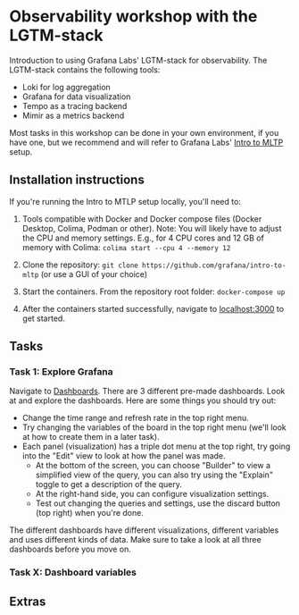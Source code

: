 # Observability workshop with the LGTM-stack

Introduction to using Grafana Labs' LGTM-stack for observability. The LGTM-stack contains the following tools:

* Loki for log aggregation
* Grafana for data visualization
* Tempo as a tracing backend
* Mimir as a metrics backend

Most tasks in this workshop can be done in your own environment, if you have one, but we recommend and will refer to Grafana Labs' [Intro to MLTP](https://github.com/grafana/intro-to-mltp/) setup.

## Installation instructions

If you're running the Intro to MTLP setup locally, you'll need to:

1. Tools compatible with Docker and Docker compose files (Docker Desktop, Colima, Podman or other).
    Note: You will likely have to adjust the CPU and memory settings. E.g., for 4 CPU cores and 12 GB of memory with Colima: `colima start --cpu 4 --memory 12`

2. Clone the repository: `git clone https://github.com/grafana/intro-to-mltp` (or use a GUI of your choice)

3. Start the containers. From the repository root folder: `docker-compose up`

4. After the containers started successfully, navigate to [localhost:3000](http://localhost:3000/) to get started.

## Tasks

### Task 1: Explore Grafana

Navigate to [Dashboards](http://localhost:3000/dashboards). There are 3 different pre-made dashboards. Look at and explore the dashboards. Here are some things you should try out:

* Change the time range and refresh rate in the top right menu.
* Try changing the variables of the board in the top right menu (we'll look at how to create them in a later task).
* Each panel (visualization) has a triple dot menu at the top right, try going into the "Edit" view to look at how the panel was made.
    * At the bottom of the screen, you can choose "Builder" to view a simplified view of the query, you can also try using the "Explain" toggle to get a description of the query.
    * At the right-hand side, you can configure visualization settings.
    * Test out changing the queries and settings, use the discard button (top right) when you're done.

The different dashboards have different visualizations, different variables and uses different kinds of data. Make sure to take a look at all three dashboards before you move on.

### Task X: Dashboard variables

## Extras



